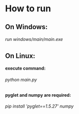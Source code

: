# How to run
## On Windows:

###### run windows/main/main.exe

## On Linux:

#### execute command: 

###### python main.py

#### pyglet and numpy are required: 

###### pip install 'pyglet==1.5.27' numpy
